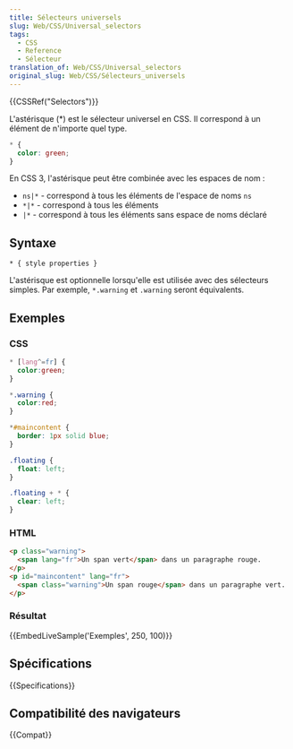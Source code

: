 ```yaml
---
title: Sélecteurs universels
slug: Web/CSS/Universal_selectors
tags:
  - CSS
  - Reference
  - Sélecteur
translation_of: Web/CSS/Universal_selectors
original_slug: Web/CSS/Sélecteurs_universels
---
```


{{CSSRef("Selectors")}}

L'astérisque (\*) est le sélecteur universel en CSS. Il correspond à un élément de n'importe quel type.

```css
* {
  color: green;
}
```

En CSS 3, l'astérisque peut être combinée avec les espaces de nom :

- `ns|*` - correspond à tous les éléments de l'espace de noms `ns`
- `*|*` - correspond à tous les éléments
- `|*` - correspond à tous les éléments sans espace de noms déclaré

## Syntaxe

```
* { style properties }
```

L'astérisque est optionnelle lorsqu'elle est utilisée avec des sélecteurs simples. Par exemple, `*.warning` et `.warning` seront équivalents.

## Exemples

### CSS

```css
* [lang^=fr] {
  color:green;
}

*.warning {
  color:red;
}

*#maincontent {
  border: 1px solid blue;
}

.floating {
  float: left;
}

.floating + * {
  clear: left;
}
```

### HTML

```html
<p class="warning">
  <span lang="fr">Un span vert</span> dans un paragraphe rouge.
</p>
<p id="maincontent" lang="fr">
  <span class="warning">Un span rouge</span> dans un paragraphe vert.
</p>
```

### Résultat

{{EmbedLiveSample('Exemples', 250, 100)}}

## Spécifications

{{Specifications}}

## Compatibilité des navigateurs

{{Compat}}
